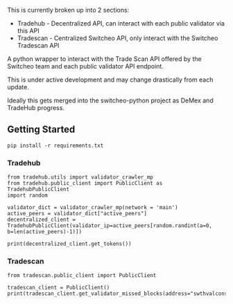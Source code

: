 This is currently broken up into 2 sections:

* Tradehub - Decentralized API, can interact with each public validator via this API
* Tradescan - Centralized Switcheo API, only interact with the Switcheo Tradescan API

A python wrapper to interact with the Trade Scan API offered by the Switcheo team and each public validator API endpoint.

This is under active development and may change drastically from each update.

Ideally this gets merged into the switcheo-python project as DeMex and TradeHub progress.

## Getting Started

```
pip install -r requirements.txt
```

### Tradehub

```
from tradehub.utils import validator_crawler_mp
from tradehub.public_client import PublicClient as TradehubPublicClient
import random

validator_dict = validator_crawler_mp(network = 'main')
active_peers = validator_dict["active_peers"]
decentralized_client = TradehubPublicClient(validator_ip=active_peers[random.randint(a=0, b=len(active_peers)-1)])

print(decentralized_client.get_tokens())
```

### Tradescan
```
from tradescan.public_client import PublicClient

tradescan_client = PublicClient()
print(tradescan_client.get_validator_missed_blocks(address="swthvalcons1pqnlj0na6k8u9y27j3elrx584mt3380dal0j9s"))
```
